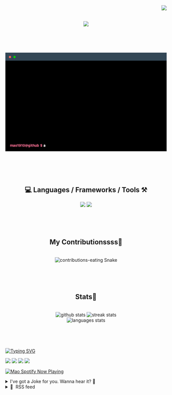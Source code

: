 <!-- VISITOR BADGE -->
<!-- https://github.com/hehuapei/visitor-badge -->

<img align="right" src="https://visitor-badge.laobi.icu/badge?page_id=mao1910.mao1910&left_color=%2379DAF9&right_color=%23FE6E96" />


<!-- TYPING SVG -->
<!-- https://github.com/DenverCoder1/readme-typing-svg -->

<h1 align="center">
    <img src="https://readme-typing-svg.herokuapp.com/?font=Righteous&size=35&center=true&vCenter=true&width=500&height=70&color=FE6E96&font=poppins&duration=5000&lines=Hi+There!+👋;+I'm+Mao!;" />
</h1>

<br/>

<!-- CODE/TERMINAL ABOUT ME -->
<h1 align="center">
<img src="./assets/terminal-5.gif" alt="Terminal" />
</h1>

<br/><br/><br/>


<!-- TECHNOLOGIES LOGOS -->
<!-- https://github.com/tandpfun/skill-icons -->

<h2 align="center">💻 Languages / Frameworks / Tools ⚒️</h2>
<div align="center">
    <img src="https://skillicons.dev/icons?i=javascript,typescript,angular,react,html,css,scss,bootstrap,cs,java,spring" />
    <img src="https://skillicons.dev/icons?i=flutter,firebase,supabase,mysql,git,github,gitlab,vscode,idea,maven,figma" />
</div>

<br/><br/><br/>


<!-- CONTRIBUTIONS SNAKE GAME -->
<!-- https://github.com/Platane/snk -->

<div align="center">
  <h2> My Contributionssss🐍 </h2>
  <br>
  <img alt="contributions-eating Snake" src="https://raw.githubusercontent.com/mao1910/mao1910/output/github-contribution-grid-snake.svg" />

  <!-- Four lines below suggested by Planate for Dark mode-->
  <picture>
  <source media="(prefers-color-scheme: dark)" srcset="github-snake-dark.svg" />
  <source media="(prefers-color-scheme: light)" srcset="github-snake.svg" />
  </picture>
  
  <br/><br/><br/>
</div>


<!-- GITHUB STATS -->
<!-- https://github.com/DenverCoder1/github-readme-streak-stats -->
<!-- https://github.com/anuraghazra/github-readme-stats -->
<!-- https://github-readme-stats-mao1910.vercel.app/ My own Vercel deployment-->

<h2 align="center"> Stats📝 </h2>
  <br>
<div align=center>
  <img width=429 src="https://github-readme-stats-mao1910.vercel.app/api?username=mao1910&count_private=true&show_icons=true&theme=dracula&rank_icon=github&hide=contribs&border_radius=10&border_color=79DAF9" alt="github stats"/>
  <img width=396 src="https://streak-stats.demolab.com/?user=mao1910&count_private=true&theme=dracula&currStreakNum=79DAF9&currStreakLabel=FE6E96&border_radius=10&border=79DAF9" alt="streak stats"/>
  <br/>
  <img src="https://github-readme-stats-mao1910.vercel.app/api/top-langs/?username=mao1910&layout=compact&theme=dracula&border_radius=10&size_weight=0.5&count_weight=0.5&border_color=79DAF9" alt="languages stats" />
</div>

<br/><br/><br/>


<!-- FOOTER -->
<!-- https://github.com/DenverCoder1/readme-typing-svg -->
<!-- https://readme-typing-svg.demolab.com/demo/ -->

<a href="https://git.io/typing-svg"><img src="https://readme-typing-svg.demolab.com?font=Poppins&pause=1000&color=FE6E96&width=535&lines=Thanks+for+dropping+by!;Feel+free+to+check+any+of+the+Socials+below+%F0%9F%91%87;Or+the+Joke+Of+The+Day+if+you're+down+for+a+giggle+%F0%9F%98%9D;Hope+to+see+you+again+%F0%9F%91%8A;Uh%3F+You're+still+here%3F;Well...+I'm+running+out+of+things+to+say...;Tell+you+what%2C+due+to+your+effort+and+perseverance%2C;I+shall+present+you+with+a+short+poem%3A;%22To+code%2C+or+not+to+code%2C+that+is+the+question%3A;Whether+'tis+nobler+in+the+IDE+to+debug;The+errors+and+issues+of+outrageous+software%2C;Or+to+take+up+the+keyboard+against+a+sea+of+bugs;And+by+coding%2C+end+them.%22;by+William+Shakespeare%2C+probably.+;Pretty+sure+that's+Hamlet's.;Alrighty%2C+this+has+been+fun.;But+I'll+restart+the+loop+now...+see+ya+soon!" alt="Typing SVG" /></a>


<!--  SOCIAL NETWORKS -->
<!-- https://github.com/alexandresanlim/Badges4-README.md-Profile -->

  <div> 
    <a href="https://www.deviantart.com/madeinkobaia/art/my-profile-is-under-construction-265626465" target="_blank"><img src="https://img.shields.io/badge/-LinkedIn-%230077B5?style=for-the-badge&logo=linkedin&logoColor=white" target="_blank"></a> <!-- ADD LINKEDIN PROFILE -->
    <a href = "https://www.nicepng.com/ourpic/u2q8o0t4t4r5o0r5_website-under-construction-png-graphic-transparent-website-under/"><img src="https://img.shields.io/badge/Portfolio-4285F4?style=for-the-badge&logo=Google-chrome&logoColor=white" target="_blank"></a> <!-- ADD PORTFOLIO WEBSITE -->
    <a href="https://discord.gg" target="_blank"><img src="https://img.shields.io/badge/Discord-7289DA?style=for-the-badge&logo=discord&logoColor=white" target="_blank"></a> <!-- ADD DISCORD -->
    <a href = "mailto:mao1910dev@gmail.com"><img src="https://img.shields.io/badge/Gmail-D14836?style=for-the-badge&logo=gmail&logoColor=white" target="_blank"></a>
  </div>


<!-- SPOTIFY PLAYING-->
<!-- https://github.com/novatorem/novatorem -->
<!-- https://spotify-now-playing-novatorem-git-main-mao1910.vercel.app/ My own Vercel deployment-->

[<img width=438px src="https://spotify-now-playing-git-main-mao1910.vercel.app//api/spotify/?border_color=FE6E96" alt="Mao Spotify Now Playing" />](https://open.spotify.com/user/31542et242zglhf42ydrtqgvuvde)


<!-- JOKE OF THE DAY -->
<!-- https://github.com/ABSphreak/readme-jokes -->
<!-- https://readme-jokes-git-master-mao1910.vercel.app/ My own Vercel deployment-->

<details>
<summary>I've got a Joke for you. Wanna hear it? 🙈</summary>

<br/>

 <tr>
 <td style="padding-top:4px"><img src = "https://readme-jokes-git-master-mao1910.vercel.app/api?&theme=dracula"></td>
 </tr>

</details>


<!-- RSS FEED -->
<!-- https://github.com/gautamkrishnar/blog-post-workflow -->

<details>
<summary>📕 &nbsp;RSS feed</summary>

<br/>

<!-- BLOG-POST-LIST:START -->
 #### - [How to get started with MongoDB as a Student](https://dev.to/1grace/how-to-get-started-with-mongodb-as-a-student-55j8) 
 <details><summary>Article</summary> <p>As student with a passion for the developer community, I have participated in varous hackathons, and gotten involved in my student community. </p>

<p>Throughout these experiences, I have had the opportunity to learn and develop projects using the MERN stack (MERN stands for MongoDB, Express, React, Node, after the four key technologies that make up the stack. MongoDB — document database. Express(.js) — Node.js web framework. React(.js) — a client-side JavaScript framework.) More information can be seen on their blog <a href="https://www.mongodb.com/mern-stack#:~:text=MERN%20stands%20for%20MongoDB%2C%20Express,a%20client%2Dside%20JavaScript%20framework">here.</a></p>

<p><a href="https://res.cloudinary.com/practicaldev/image/fetch/s--_fP0Hjsr--/c_limit%2Cf_auto%2Cfl_progressive%2Cq_auto%2Cw_800/https://dev-to-uploads.s3.amazonaws.com/uploads/articles/nzz4ooe0i3scj8s4xa63.png" class="article-body-image-wrapper"><img src="https://res.cloudinary.com/practicaldev/image/fetch/s--_fP0Hjsr--/c_limit%2Cf_auto%2Cfl_progressive%2Cq_auto%2Cw_800/https://dev-to-uploads.s3.amazonaws.com/uploads/articles/nzz4ooe0i3scj8s4xa63.png" alt="Image description" width="800" height="401"></a></p>

<p>As a software engineering intern, I have had the opportunity to also see how often MongoDB is used within projects, and how its capabilities have contributed to more efficient and reliable projects. </p>

<p>Finally, In my previous semester, I had the opportunity to take a course on unstructured data, (for any students at western, CS4417 is the course!) where I was able to learn more about unstructured data, noSQL, and work on an assignment involving MongoDB, Aggregation, and MapReduce. Im happy to make seperate blog posts about these projects as well for any students interested in exploring applications and ways to use MongoDB in their own projects. </p>

<p>Overall, MongoDB is a great tool to be able to leverage in your projects! Now you might be wondering, how do I get started? </p>

<p>MLH (Major League Hacking) is a large hackathon organizer and a community that I have been involved in since the summer of 2020. </p>

<p>As mentioned in their <a href="https://news.mlh.io/major-league-hacking-mongodb-partner-to-inspire-the-next-generation-of-builders-03-27-2023">website post</a>, </p>

<blockquote>
<p>MongoDB Atlas – Best Database Platform for Your Next Hackathon<br>
MongoDB Atlas is a multi-cloud database with an integrated set of related services that allow development teams to address the growing requirements for today’s wide variety of modern applications, all in a unified and consistent user experience.</p>
</blockquote>

<p>MongoDB Atlas is more than a general-purpose database, it’s a full developer data platform – easily deploy and manage databases on-demand when and where you need them. </p>

<p>Below are some ways you could use MongoDB Atlas in your next hackathon project.</p>

<p>1) Simplify the way you integrate database functionality into your hackathon project by starting a free cluster or using your introductory $50 Atlas credits for students. </p>

<p>2) Take your hackathon project to the next level, and deploy a database to the cloud in minutes. Signing up is easy and hassle-free with no credit card required! </p>

<p>Key Benefits for Students<br>
MongoDB is one of the most prevalent database providers in the world, and we’ve got a range of opportunities to help you get started building on their platform. </p>

<p>1) Receive $50 of free MongoDB Atlas credits through the GitHub Student Developer Pack, along with a MongoDB certification ($150 in value). The Forever Free Tier is available if you are no longer a student. </p>

<p>2) Enter the “Best Use of MongoDB Atlas” challenge at an upcoming MLH event for a chance to win a M5GO iOT Starter Kit. To participate in the challenge, check out our website and register for an upcoming event! </p>

<p>Interested in taking advantage of your MongoDB Atlas perks? Check out their website here. </p>

<p>MongoDB also has developed "MongoDB University" a series of courses and ressources to support the learning and application of those learnings! I have taken some of the modules and can confirm the videos and tutorials go in depth and with the interactive nature of their tutorials, you will be engaged with the content. </p>

<p>Finally, MongoDB has <a href="https://www.mongodb.com/community/forums/c/user-groups/11">User Groups </a><br>
which bring people together to learn from and connect over their shared interest in MongoDB technologies. These are communities of developers with various skill levels and an interest in learning new technologies and applications including MongoDB and beyond, and are a great opportunity to get involved! Whether you are a beginner or a skilled individiaul, this is a safe space for users and novices to come together, learn from each other, and share what theyre doing with mongodb and other tech. </p>

<p>I recently became involved as a co-organizer for the <a href="https://www.meetup.com/toronto-mongodb-usergroup/">Toronto User Group</a> and confirm the community is welcoming for people with diverse experiences and has enabled me to meet and learn from people around the company and community. </p>

<p><a href="https://res.cloudinary.com/practicaldev/image/fetch/s--s5L7O_YG--/c_limit%2Cf_auto%2Cfl_progressive%2Cq_auto%2Cw_800/https://dev-to-uploads.s3.amazonaws.com/uploads/articles/fxh7b8ye337xc6exh4at.png" class="article-body-image-wrapper"><img src="https://res.cloudinary.com/practicaldev/image/fetch/s--s5L7O_YG--/c_limit%2Cf_auto%2Cfl_progressive%2Cq_auto%2Cw_800/https://dev-to-uploads.s3.amazonaws.com/uploads/articles/fxh7b8ye337xc6exh4at.png" alt="Image description" width="800" height="450"></a></p>

<p>These are just starting points - there are many options for ways to get involved with MongoDB beyond this!  </p>

<p>You could build an application or library you've built using MongoDB, contribute to open source related to MongoDB, <br>
talk at a local MongoDB event, create a video or tutorial sharing what you've learned or created about MongoDB, <br>
get involved and provide support through Stack Overflow, the MongoDB Community Forum or elsewhere, and more! </p>

<p>If you had any questions feel free to leave them in the comments! </p>

 </details> 
 <hr /> 

 #### - [Fiz um push sem checar as alterações do repositório, e agora?](https://dev.to/nikolai1312/fiz-um-push-sem-checar-as-alteracoes-do-repositorio-e-agora-f7k) 
 <details><summary>Article</summary> <h4>
  
  
  *<em>Este artigo foi escrito em conjunto com <a class="mentioned-user" href="https://dev.to/donadonf">@donadonf</a> *</em>
</h4>

<p>Dentro de uma equipe de desenvolvimento nos deparamos com algumas demandas que são desenvolvidas por pares, alguns casos utilizam até a mesma branch para desenvolver a tarefa e fazem com que os desenvolvedores trabalhem 2 habilidades muito importantes: A comunicação e o versionamento de código. Neste artigo iremos tratar de uma situação que pode ser comum, podemos chamá-la de “Fiz um push e não sabia que a branch havia mudado, e agora?”. </p>

<p>Ao tentar fazer um push, provavelmente recebeu de volta uma mensagem indicando um conflito de branches, sendo a branch local em que está trabalhando e a branch remota, para onde irá o commit feito.<br>
</p>

<div class="highlight js-code-highlight">
<pre class="highlight plaintext"><code>[rejected] master -&gt; master (fetch first)
error: failed to push
</code></pre>

</div>



<p>Bom, teremos um longo caminho pela frente, mas fique tranquilo porque há uma solução! </p>

<p>Primeiramente, devemos verificar os commits que já estão na branch remota e qual o nosso status em relação a ela, para isso podemos executar o comando:<br>
</p>

<div class="highlight js-code-highlight">
<pre class="highlight plaintext"><code>git status
</code></pre>

</div>



<p>Receberá uma informação sobre o status das branch em que está trabalhando, dessa forma:<br>
</p>

<div class="highlight js-code-highlight">
<pre class="highlight plaintext"><code>On branch nome-da-branch
Your branch and 'origin/nome-da-branch' have diverged,
and have 1 and 1 different commits each, respectively.
</code></pre>

</div>



<p>Isso indica que sua branch local está com um commit a ser enviado, mas está com um commit atrasado em relação a branch remota, nesse cenário é necessário puxar os dados da branch remota antes de realizar o push para que não tenha um conflito de versões de código. </p>

<p>Começaremos a solução do conflito entre as branches checando os logs dos commits feitos com o comando:<br>
</p>

<div class="highlight js-code-highlight">
<pre class="highlight plaintext"><code>git log
</code></pre>

</div>



<p>Vamos pegar o ID do último commit feito, porque aqui estaremos visualizando um histórico dos commits feitos. Com esse ID iremos executar um hard reset na branch atual e retirar o commit do HEAD com outro comando, então a sequência de comandos será a seguinte:<br>
</p>

<div class="highlight js-code-highlight">
<pre class="highlight plaintext"><code>git reset --hard ID-do-commit

git reset HEAD~1
</code></pre>

</div>



<p>Novamente, vamos checar o status das versões que estamos trabalhando com comando <code>git status</code>, veremos que alguns arquivos estão marcados como <code>Changes not staged for commit</code>, isso significa que o commit foi resetado corretamente e as alterações feitas não foram perdidas. Devemos então armazenar essas mudanças dentro do stash para que possamos fazer o commit mais tarde com o comando:<br>
</p>

<div class="highlight js-code-highlight">
<pre class="highlight plaintext"><code>git stash
</code></pre>

</div>



<p>Caso a operação ocorra bem, a mensagem será a seguinte:<br>
</p>

<div class="highlight js-code-highlight">
<pre class="highlight plaintext"><code>Saved working directory and index state WIP on nome-da-branch: ID-do-commit-atual-da-branch 
</code></pre>

</div>



<p>Devemos então executar o comando que irá mostrar a quantidade de arquivos que estão salvos no último stash feito.<br>
</p>

<div class="highlight js-code-highlight">
<pre class="highlight plaintext"><code>git stash show
</code></pre>

</div>



<p>Como os arquivos estarão salvos no stash e branch terá voltado ao mesmo estágio da branch remota, podemos dar sequência ao procedimento padrão de um commit. Iremos checar o status da branch remota com o <code>git status</code> e depois executar um <code>git pull</code> para receber as alterações feitas na branch remota.</p>

<p>Por fim, podemos retirar os arquivos do stash porque iremos utilizá-los agora:<br>
</p>

<div class="highlight js-code-highlight">
<pre class="highlight plaintext"><code>git stash pop
</code></pre>

</div>



<p>Isso irá trazer de volta as alterações feitas no commit que não conseguimos realizar o push. Caso esteja apavorado com a situação, poderá repetir o fluxo de visualizar o status da branch remota com <code>git status</code> e ver se há mais atualizações, poupando uma possível dor de cabeça. Caso não tenha nenhuma alteração, podemos seguir com o commit normalmente:<br>
</p>

<div class="highlight js-code-highlight">
<pre class="highlight plaintext"><code>git commit -m "feat: texto-do-commit"

git push
</code></pre>

</div>



<p>Dessa forma, podemos solucionar os conflitos de versões de uma forma simples e objetiva utilizando apenas o terminal do git. <br>
É chegado o grande momento, podemos dormir tranquilos com as versões atualizadas e organizadas em nossas respectivas branches.</p>

 </details> 
 <hr /> 

 #### - [Let's #LearnLive: Deconstruct an Enterprise-Grade Serverless Architecture running on Azure](https://dev.to/azure/lets-learnlive-deconstruct-an-enterprise-grade-serverless-architecture-running-on-azure-52n8) 
 <details><summary>Article</summary> <p><strong>Register now and join us</strong>:<br>
1️⃣ | Sep 14, Ep1 👉🏽 <a href="https://aka.ms/contoso-real-estate/learn-live/Ep1?WT.mc_id=javascript-99907-ninarasi">Get Started With Contoso Real Estate</a><br>
2️⃣ | Sep 21, Ep2 👉🏽 <a href="https://aka.ms/contoso-real-estate/learn-live/Ep2?WT.mc_id=javascript-99907-ninarasi">Developing the Portal Application</a><br>
3️⃣ | Sep 28, Ep3 👉🏽 <a href="https://aka.ms/contoso-real-estate/learn-live/Ep3?WT.mc_id=javascript-99907-ninarasi">Integrating Authentication, Payments &amp; Search</a><br>
4️⃣ | Oct 05, Ep4 👉🏽 <a href="https://aka.ms/contoso-real-estate/learn-live/Ep4?WT.mc_id=javascript-99907-ninarasi">Automate Testing &amp; Deploy to Azure</a></p>




<h2>
  
  
  It's time to Fall For Intelligent Apps 🍂
</h2>

<p>Join us this fall on a learning journey to explore building intelligent apps. Combine the power of <strong>AI, cloud-scale data, and cloud-native app development</strong> to create highly differentiated digital experiences. Develop adaptive, responsive, and personalized experiences by building and modernizing intelligent applications with Azure for your users. </p>

<p>This year, we have a new set of initiatives to support you on the journey - from blog posts that demystify Intelligent Apps, to a community gallery that features content and code samples created to help <em>you</em> be more effective building your own solutions.</p>

<p><a href="https://res.cloudinary.com/practicaldev/image/fetch/s--6PYD6MET--/c_limit%2Cf_auto%2Cfl_progressive%2Cq_auto%2Cw_800/https://dev-to-uploads.s3.amazonaws.com/uploads/articles/q4hyyagf0kmdhj3bz0en.png" class="article-body-image-wrapper"><img src="https://res.cloudinary.com/practicaldev/image/fetch/s--6PYD6MET--/c_limit%2Cf_auto%2Cfl_progressive%2Cq_auto%2Cw_800/https://dev-to-uploads.s3.amazonaws.com/uploads/articles/q4hyyagf0kmdhj3bz0en.png" alt="Learn Live" width="800" height="501"></a></p>

<h2>
  
  
  Learn Live: Serverless Edition
</h2>

<p>But I am most excited for this one - our new 4-part Learn Live Series where we deconstruct <em>Contoso Real Estate</em> - an enterprise-grade reference sample using a composable architecture to build a multi-scenario application, on Azure.</p>

<p><strong>Why should you learn this skill?</strong> </p>

<p>There are a lot of beginner-friendly tutorials that teach you to build real-world applications with current technologies. But building <em>enterprise-grade</em> solutions is hard. How do you bridge the gap between knowing application development, and learning best practices for deploying solutions in CI/CD pipelines, for real-world usage at scale.</p>

<p><a href="https://res.cloudinary.com/practicaldev/image/fetch/s--xXbus0-s--/c_limit%2Cf_auto%2Cfl_progressive%2Cq_auto%2Cw_800/https://dev-to-uploads.s3.amazonaws.com/uploads/articles/ltd5ro0xc0ws7tt5zy8w.jpeg" class="article-body-image-wrapper"><img src="https://res.cloudinary.com/practicaldev/image/fetch/s--xXbus0-s--/c_limit%2Cf_auto%2Cfl_progressive%2Cq_auto%2Cw_800/https://dev-to-uploads.s3.amazonaws.com/uploads/articles/ltd5ro0xc0ws7tt5zy8w.jpeg" alt="Sketchnote of value of samples" width="800" height="450"></a></p>

<p>With new tools and technologies like GitHub Codespaces, and GitHub Copilot - you can also build, deploy - and understand - unfamiliar codebases and applications on you own. Join us for the next four Thursdays as we explore an open-source codebase for an enterprise-grade reference sample on Azure. Then <strong>transfer that knowledge to building your own serverless, intelligent apps on Azure</strong>.</p>

<h2>
  
  
  Ep 1: Get Started with Contoso Real Estate
</h2>

<ul>
<li>
<strong>Sep 14</strong> 👉🏽 <a href="https://aka.ms/contoso-real-estate/learn-live/Ep1?WT.mc_id=javascript-99907-ninarasi">Building Composable Cloud-native Solutions on Azure</a>
</li>
</ul>

<p>Learn about the Contoso Real Estate sample, fork the repo, launch GitHub Codespaces - and build/preview the application to validate environment.</p>

<p><a href="https://res.cloudinary.com/practicaldev/image/fetch/s--XQp_Fdpt--/c_limit%2Cf_auto%2Cfl_progressive%2Cq_auto%2Cw_800/https://azure.github.io/Cloud-Native/img/fallforia/learn-live-contoso.jpg" class="article-body-image-wrapper"><img src="https://res.cloudinary.com/practicaldev/image/fetch/s--XQp_Fdpt--/c_limit%2Cf_auto%2Cfl_progressive%2Cq_auto%2Cw_800/https://azure.github.io/Cloud-Native/img/fallforia/learn-live-contoso.jpg" alt="Contoso Real Estate" width="800" height="450"></a></p>

<h2>
  
  
  Ep 2: Developing the Portal Application
</h2>

<ul>
<li>
<strong>Sep 21</strong> 👉🏽 [<a href="https://aka.ms/contoso-real-estate/learn-live/Ep2?WT.mc_id=javascript-99907-ninarasi">Developing the Portal Application</a>
</li>
</ul>

<p>Learn about micro-frontends and API-first design. Deconstruct the portal app, blog app, and serverless API.</p>

<p><a href="https://res.cloudinary.com/practicaldev/image/fetch/s--vzWrf_HS--/c_limit%2Cf_auto%2Cfl_progressive%2Cq_auto%2Cw_800/https://azure.github.io/Cloud-Native/img/fallforia/learn-live-portal-app.jpg" class="article-body-image-wrapper"><img src="https://res.cloudinary.com/practicaldev/image/fetch/s--vzWrf_HS--/c_limit%2Cf_auto%2Cfl_progressive%2Cq_auto%2Cw_800/https://azure.github.io/Cloud-Native/img/fallforia/learn-live-portal-app.jpg" alt="Developing the Portal Application" width="800" height="450"></a></p>

<h2>
  
  
  Ep 3: Integrating Authentication, Payments &amp; Search
</h2>

<ul>
<li>
<strong>Sep 28</strong> 👉🏽 [<a href="https://aka.ms/contoso-real-estate/learn-live/Ep3?WT.mc_id=javascript-99907-ninarasi">Integrating Authentication, Payments &amp; Search</a>
</li>
</ul>

<p>Integrate authentication to support user profiles. Integrate payments and search features using 3rd party API.</p>

<p><a href="https://res.cloudinary.com/practicaldev/image/fetch/s--8eG5dsZF--/c_limit%2Cf_auto%2Cfl_progressive%2Cq_auto%2Cw_800/https://azure.github.io/Cloud-Native/img/fallforia/learn-live-third-party-payments.jpg" class="article-body-image-wrapper"><img src="https://res.cloudinary.com/practicaldev/image/fetch/s--8eG5dsZF--/c_limit%2Cf_auto%2Cfl_progressive%2Cq_auto%2Cw_800/https://azure.github.io/Cloud-Native/img/fallforia/learn-live-third-party-payments.jpg" alt="Integrating Authentication, Payments &amp; Search" width="800" height="450"></a></p>

<h2>
  
  
  Ep 4: Automate Testing &amp; Deploy to Azure
</h2>

<ul>
<li>
<strong>Oct 05</strong> 👉🏽 [<a href="https://aka.ms/contoso-real-estate/learn-live/Ep4?WT.mc_id=javascript-99907-ninarasi">Automate Testing &amp; Deploy to Azure</a>
</li>
</ul>

<p>Learn to design and run end-to-end tests with Playwright. Provision and deploy solution to Azure with AZD.</p>

<p><a href="https://res.cloudinary.com/practicaldev/image/fetch/s--i1Zcm4bx--/c_limit%2Cf_auto%2Cfl_progressive%2Cq_auto%2Cw_800/https://azure.github.io/Cloud-Native/img/fallforia/learn-live-azure-developer.png" class="article-body-image-wrapper"><img src="https://res.cloudinary.com/practicaldev/image/fetch/s--i1Zcm4bx--/c_limit%2Cf_auto%2Cfl_progressive%2Cq_auto%2Cw_800/https://azure.github.io/Cloud-Native/img/fallforia/learn-live-azure-developer.png" alt="Automate Testing &amp; Deploy to Azure" width="800" height="450"></a></p>




<h2>
  
  
  🧰 | Resources
</h2>

<ul>
<li>1️⃣ | Join our <a href="https://azure.github.io/Cloud-Native/Fall-For-IA/LearnLive">Learn Live: Serverless</a> Series</li>
<li>2️⃣ | Fork the <a href="https://aka.ms/contoso-real-estate/github/fork">Contoso Real Estate</a> Application</li>
<li>3️⃣ | Explore the <a href="https://aka.ms/contoso-real-estate/collection">LearnLive Resources</a> Collection</li>
</ul>

<h2>
  
  
  Register now and join us
</h2>

<p>1️⃣ | Sep 14, Ep1 👉🏽 <a href="https://aka.ms/contoso-real-estate/learn-live/Ep1?WT.mc_id=javascript-99907-ninarasi">Get Started With Contoso Real Estate</a><br>
2️⃣ | Sep 21, Ep2 👉🏽 <a href="https://aka.ms/contoso-real-estate/learn-live/Ep2?WT.mc_id=javascript-99907-ninarasi">Developing the Portal Application</a><br>
3️⃣ | Sep 28, Ep3 👉🏽 <a href="https://aka.ms/contoso-real-estate/learn-live/Ep3?WT.mc_id=javascript-99907-ninarasi">Integrating Authentication, Payments &amp; Search</a><br>
4️⃣ | Oct 05, Ep4 👉🏽 <a href="https://aka.ms/contoso-real-estate/learn-live/Ep4?WT.mc_id=javascript-99907-ninarasi">Automate Testing &amp; Deploy to Azure</a></p>




<p><a href="https://res.cloudinary.com/practicaldev/image/fetch/s--rkdcNII0--/c_limit%2Cf_auto%2Cfl_progressive%2Cq_auto%2Cw_800/https://dev-to-uploads.s3.amazonaws.com/uploads/articles/vo1632ytoet7sqe5i7mv.jpg" class="article-body-image-wrapper"><img src="https://res.cloudinary.com/practicaldev/image/fetch/s--rkdcNII0--/c_limit%2Cf_auto%2Cfl_progressive%2Cq_auto%2Cw_800/https://dev-to-uploads.s3.amazonaws.com/uploads/articles/vo1632ytoet7sqe5i7mv.jpg" alt="Fall For Intelligent Apps" width="800" height="450"></a></p>

 </details> 
 <hr /> 

 #### - [ROScribe](https://dev.to/robocoach/roscribe-1h2k) 
 <details><summary>Article</summary> <p><strong>Create ROS packages using LLMs</strong></p>

<p>Learning ROS (Robot Operating System) may prove to be challenging for robotic enthusiasts, college students, or professional engineers who are using it for the first time. Sometimes this skill barrier forces them to give up on ROS altogether and opt out for non-standard options. <a href="https://github.com/RoboCoachTechnologies/ROScribe">ROScribe</a> eliminates the skill barrier for beginners, and saves time and hassle for skilled engineers. </p>

<p><a href="https://github.com/RoboCoachTechnologies/ROScribe">ROScribe</a> combines the power and flexibility of large language models (LLMs) with prompt tuning techniques to capture the details of your robotic design and to automatically create an entire ROS package for your project.</p>

<p>Inspired by <a href="https://github.com/RoboCoachTechnologies/GPT-Synthesizer">GPT Synthesizer</a>, ROScribe builds an entire ROS package through a series of specification steps that identify the package elements in a top-down approach. In particular, ROScribe helps you with the following steps:</p>

<ol>
<li>Creating a list of ROS nodes and topics, based on your application and deployment (e.g. simulation vs. real-world)</li>
<li>Visualizing your project in an RQT-style graph</li>
<li>Generating code for each ROS node</li>
<li>Writing launch file and installation scripts</li>
</ol>

<p>If you are new to ROS, ROScribe will be your robot(ics) mentor 🤖️</p>

<p>If you are a seasoned ROS user, ROScribe can help with creating a blueprint for your ROS package 📦️</p>

<p>For further detail of how to install and use ROScribe, please refer to our Github and watch our demo:</p>

<p><a href="https://github.com/RoboCoachTechnologies/ROScribe">ROScribe open source repository</a><br>
<a href="https://www.youtube.com/watch?v=H2QaeelkReU">TurtleSim demo</a></p>

<p><strong>Roadmap</strong></p>

<p>ROScribe v0.0.2 only supports ROS1 with Python code generation. We plan to add the following features in the upcoming releases:</p>

<ol>
<li>ROS2 &amp; ROS-Industrial support</li>
<li>C++ &amp; Lisp code generation</li>
<li>ROS1 to ROS2 automated codebase migration</li>
<li>Verification of an already existing codebase</li>
<li>Graphic User Interface
</li>
<li>Enabling and integrating other robotic tools</li>
</ol>

<p><strong>Call for contributor</strong></p>

<p>ROScribe is a free and open source software. We encourage all of you to try it out and let us know what you think. We have a lot of plans for this project and we intend to support and maintain it regularly. we welcome all robotics enthusiasts to contribute to ROScribe. During each release, we will announce the list of new contributors.</p>

 </details> 
 <hr /> 

 #### - [Scheduling EC2 start and stop using Eventbridge and Lambda (part 1 of 2)](https://dev.to/aws-builders/scheduling-ec2-start-and-stop-using-eventbridge-and-lambda-part-1-of-2-30he) 
 <details><summary>Article</summary> <h2>
  
  
  Introduction:
</h2>

<p>By now we understand very well that:<br>
<strong>Cloud == Pay for what you use</strong><br>
One of the biggest factor that attracts users to the cloud, is the ability to provision resources within minutes. You are able to setup a virtual server in the Cloud, with just a few clicks, in a matter of minutes.</p>
<h2>
  
  
  Use Case:
</h2>

<p>Your organization's development team works from 08:00AM to 05:00PM Monday to Friday. The development team's Cloud Virtual Machines (Amazon EC2 instances) are running idle in their out of office hours. It is your responsibility to ensure that the dev environment stops at 05:30PM everyday, and resumes the next morning. The environment should remain down on the weekends. Automate this task.</p>
<h2>
  
  
  Services :
</h2>
<h4>
  
  
  Amazon <a href="https://docs.aws.amazon.com/eventbridge/latest/userguide/eb-what-is.html">Eventbridge</a> (formerly called Amazon CloudWatch Events):
</h4>

<p>EventBridge is a serverless service that uses events to connect application components together, making it easier for you to build scalable event-driven applications. Event-driven architecture is a style of building loosely-coupled software systems that work together by emitting and responding to events. Event-driven architecture can help you boost agility and build reliable, scalable applications.</p>
<h4>
  
  
  AWS <a href="https://aws.amazon.com/lambda/">Lambda</a>:
</h4>

<p>AWS Lambda is a serverless, event-driven compute service that lets you run code for virtually any type of application or backend service without provisioning or managing servers. You can trigger Lambda from over 200 AWS services and software as a service (SaaS) applications, and only pay for what you use.</p>
<h4>
  
  
  AWS <a href="https://aws.amazon.com/iam/">IAM</a>:
</h4>

<p>AWS Identity and Access Management (IAM), allows us to specify who or what can access services and resources in AWS, centrally manage fine-grained permissions, and analyze access to refine permissions across AWS.</p>
<h4>
  
  
  Amazon <a href="https://aws.amazon.com/pm/ec2/?trk=32f4fbd0-ffda-4695-a60c-8857fab7d0dd&amp;sc_channel=ps&amp;ef_id=CjwKCAjwu4WoBhBkEiwAojNdXp4MetAwaCyPq-D5I0LQt7u2WyBh9WPlC4jKRDKTLbvdUnpUvdinSRoCm50QAvD_BwE:G:s&amp;s_kwcid=AL!4422!3!476942909971!e!!g!!amazon%20ec2!11539707735!118057053088">EC2</a>:
</h4>

<p>Amazon Elastic Compute Cloud (Amazon EC2) is a web service that provides secure, resizable compute capacity in the cloud.</p>
<h2>
  
  
  Goal:
</h2>

<ol>
<li><p>Setup a scheduler using the Amazon Eventbridge service which will trigger a Lambda function.</p></li>
<li><p>Lambda function will temporarily <em>assume</em> the defined IAM role. This IAM role will have an IAM policy associated with it. The IAM Policy is what grants the Role permissions to access our EC2 instances. </p></li>
<li><p>The Lambda function will stop/start our Amazon EC2 instances as per the schedule we define in Eventbridge.</p></li>
</ol>

<p><a href="https://res.cloudinary.com/practicaldev/image/fetch/s--1lsBgIjo--/c_limit%2Cf_auto%2Cfl_progressive%2Cq_auto%2Cw_800/https://dev-to-uploads.s3.amazonaws.com/uploads/articles/rhfp1aixqlna5u0dx1dr.png" class="article-body-image-wrapper"><img src="https://res.cloudinary.com/practicaldev/image/fetch/s--1lsBgIjo--/c_limit%2Cf_auto%2Cfl_progressive%2Cq_auto%2Cw_800/https://dev-to-uploads.s3.amazonaws.com/uploads/articles/rhfp1aixqlna5u0dx1dr.png" alt="arch_diagram" width="794" height="679"></a></p>

<p>This is part-1 of the blog, where we will :<br>
i.   Create the IAM Policy and associate it with an IAM Role.<br>
ii.  Create our Lambda functions: one to stop the EC2 instances and another to start the EC2 instance.<br>
iii. Test the Lambda functions by triggering them manually, to check if they have the desired effect on our EC2 instances  </p>

<p>Part-2 of the blog will tie everything together, where we will be configuring the Amazon Eventbridge rules and defining the Cron entry that will trigger our Lambda functions to stop/start our EC2 instances.</p>
<h2>
  
  
  Pre-requisites :
</h2>

<ol>
<li>AWS IAM account (do not use root account) having:</li>
<li>admin privileges</li>
<li>access to AWS Management Console</li>
<li>Understanding of AWS Identity based policies
In case you are not familiar with IAM Policies or need a quick refresher, please refer my <a href="https://medium.com/@aggarwal.tanushree/breaking-down-your-cloud-identity-and-access-249b506116d5">blog</a>
</li>
<li>Atleast one EC2 instance created in the account (this is required for testing purpose)</li>
</ol>
<h2>
  
  
  Cost :
</h2>

<ul>
<li>None (if you have an AWS free-tier eligible account)</li>
</ul>
<h2>
  
  
  Implementation:
</h2>

<p>Let's begin! Login to the AWS Management Console as IAM admin user</p>
<h2>
  
  
  1. Create IAM policy and IAM role
</h2>

<p>1.1 From the AWS Management Console navigate to <strong>IAM</strong></p>

<p><a href="https://res.cloudinary.com/practicaldev/image/fetch/s--maWOlYro--/c_limit%2Cf_auto%2Cfl_progressive%2Cq_auto%2Cw_800/https://dev-to-uploads.s3.amazonaws.com/uploads/articles/rtinf6nft82x36xbfxj3.png" class="article-body-image-wrapper"><img src="https://res.cloudinary.com/practicaldev/image/fetch/s--maWOlYro--/c_limit%2Cf_auto%2Cfl_progressive%2Cq_auto%2Cw_800/https://dev-to-uploads.s3.amazonaws.com/uploads/articles/rtinf6nft82x36xbfxj3.png" alt="iam_dashboard" width="800" height="576"></a></p>

<p>1.2 From the left navigation panel, select  <code>Policies</code> and then click the <code>Create Policy</code> button</p>

<p><a href="https://res.cloudinary.com/practicaldev/image/fetch/s--be1xvUdr--/c_limit%2Cf_auto%2Cfl_progressive%2Cq_auto%2Cw_800/https://dev-to-uploads.s3.amazonaws.com/uploads/articles/68ubhnabnauyz3nk9rop.png" class="article-body-image-wrapper"><img src="https://res.cloudinary.com/practicaldev/image/fetch/s--be1xvUdr--/c_limit%2Cf_auto%2Cfl_progressive%2Cq_auto%2Cw_800/https://dev-to-uploads.s3.amazonaws.com/uploads/articles/68ubhnabnauyz3nk9rop.png" alt="create_policy" width="800" height="171"></a></p>

<p>1.3 Select <code>JSON</code></p>

<p><a href="https://res.cloudinary.com/practicaldev/image/fetch/s--XI1K0fpC--/c_limit%2Cf_auto%2Cfl_progressive%2Cq_auto%2Cw_800/https://dev-to-uploads.s3.amazonaws.com/uploads/articles/xy43j55yf91opmai40sh.png" class="article-body-image-wrapper"><img src="https://res.cloudinary.com/practicaldev/image/fetch/s--XI1K0fpC--/c_limit%2Cf_auto%2Cfl_progressive%2Cq_auto%2Cw_800/https://dev-to-uploads.s3.amazonaws.com/uploads/articles/xy43j55yf91opmai40sh.png" alt="json" width="800" height="280"></a></p>

<p>1.4 Paste the below policy into the policy editor (delete all the pre-filled content) and click <code>Next</code><br>
</p>

<div class="highlight js-code-highlight">
<pre class="highlight json"><code><span class="p">{</span><span class="w">
  </span><span class="nl">"Version"</span><span class="p">:</span><span class="w"> </span><span class="s2">"2012-10-17"</span><span class="p">,</span><span class="w">
  </span><span class="nl">"Statement"</span><span class="p">:</span><span class="w"> </span><span class="p">[</span><span class="w">
    </span><span class="p">{</span><span class="w">
      </span><span class="nl">"Effect"</span><span class="p">:</span><span class="w"> </span><span class="s2">"Allow"</span><span class="p">,</span><span class="w">
      </span><span class="nl">"Action"</span><span class="p">:</span><span class="w"> </span><span class="p">[</span><span class="w">
        </span><span class="s2">"logs:CreateLogGroup"</span><span class="p">,</span><span class="w">
        </span><span class="s2">"logs:CreateLogStream"</span><span class="p">,</span><span class="w">
        </span><span class="s2">"logs:PutLogEvents"</span><span class="w">
      </span><span class="p">],</span><span class="w">
      </span><span class="nl">"Resource"</span><span class="p">:</span><span class="w"> </span><span class="s2">"arn:aws:logs:*:*:*"</span><span class="p">,</span><span class="w">
      </span><span class="nl">"Condition"</span><span class="p">:</span><span class="w"> </span><span class="p">{</span><span class="w">
                </span><span class="nl">"StringEquals"</span><span class="p">:</span><span class="w"> </span><span class="p">{</span><span class="w">
                    </span><span class="nl">"aws:RequestedRegion"</span><span class="p">:</span><span class="w"> </span><span class="s2">"eu-central-1"</span><span class="w">
                </span><span class="p">}</span><span class="w">
            </span><span class="p">}</span><span class="w">
    </span><span class="p">},</span><span class="w">
    </span><span class="p">{</span><span class="w">
      </span><span class="nl">"Effect"</span><span class="p">:</span><span class="w"> </span><span class="s2">"Allow"</span><span class="p">,</span><span class="w">
      </span><span class="nl">"Action"</span><span class="p">:</span><span class="w"> </span><span class="p">[</span><span class="w">
        </span><span class="s2">"ec2:DescribeInstances"</span><span class="p">,</span><span class="w">
        </span><span class="s2">"ec2:DescribeRegions"</span><span class="p">,</span><span class="w">
        </span><span class="s2">"ec2:StartInstances"</span><span class="p">,</span><span class="w">
        </span><span class="s2">"ec2:StopInstances"</span><span class="w">
      </span><span class="p">],</span><span class="w">
      </span><span class="nl">"Resource"</span><span class="p">:</span><span class="w"> </span><span class="s2">"*"</span><span class="p">,</span><span class="w">
      </span><span class="nl">"Condition"</span><span class="p">:</span><span class="w"> </span><span class="p">{</span><span class="w">
                </span><span class="nl">"StringEquals"</span><span class="p">:</span><span class="w"> </span><span class="p">{</span><span class="w">
                    </span><span class="nl">"aws:RequestedRegion"</span><span class="p">:</span><span class="w"> </span><span class="s2">"eu-central-1"</span><span class="w">
                </span><span class="p">}</span><span class="w">
            </span><span class="p">}</span><span class="w">
    </span><span class="p">}</span><span class="w">
  </span><span class="p">]</span><span class="w">
</span><span class="p">}</span><span class="w">
</span></code></pre>

</div>



<p>1.5 Give the policy a meaningful name and description. Review the permissions and then click <code>Click Policy</code></p>

<p><a href="https://res.cloudinary.com/practicaldev/image/fetch/s--9jyua85D--/c_limit%2Cf_auto%2Cfl_progressive%2Cq_auto%2Cw_800/https://dev-to-uploads.s3.amazonaws.com/uploads/articles/m9kb0w5p07nr0tfax4ld.png" class="article-body-image-wrapper"><img src="https://res.cloudinary.com/practicaldev/image/fetch/s--9jyua85D--/c_limit%2Cf_auto%2Cfl_progressive%2Cq_auto%2Cw_800/https://dev-to-uploads.s3.amazonaws.com/uploads/articles/m9kb0w5p07nr0tfax4ld.png" alt="policy_name" width="800" height="409"></a><br>
<a href="https://res.cloudinary.com/practicaldev/image/fetch/s--mdPvLmEN--/c_limit%2Cf_auto%2Cfl_progressive%2Cq_auto%2Cw_800/https://dev-to-uploads.s3.amazonaws.com/uploads/articles/s7ka63b0dif19qoqnwj6.png" class="article-body-image-wrapper"><img src="https://res.cloudinary.com/practicaldev/image/fetch/s--mdPvLmEN--/c_limit%2Cf_auto%2Cfl_progressive%2Cq_auto%2Cw_800/https://dev-to-uploads.s3.amazonaws.com/uploads/articles/s7ka63b0dif19qoqnwj6.png" alt="policy_save_1" width="800" height="185"></a><br>
<a href="https://res.cloudinary.com/practicaldev/image/fetch/s--uL0gMX8I--/c_limit%2Cf_auto%2Cfl_progressive%2Cq_auto%2Cw_800/https://dev-to-uploads.s3.amazonaws.com/uploads/articles/l6vvuxtx4ah3a7mxjvej.png" class="article-body-image-wrapper"><img src="https://res.cloudinary.com/practicaldev/image/fetch/s--uL0gMX8I--/c_limit%2Cf_auto%2Cfl_progressive%2Cq_auto%2Cw_800/https://dev-to-uploads.s3.amazonaws.com/uploads/articles/l6vvuxtx4ah3a7mxjvej.png" alt="policy_save_2" width="800" height="46"></a> </p>

<p>1.6 From the left navigation panel, select <code>Roles</code> and then click the <code>Create Role</code> button</p>

<p><a href="https://res.cloudinary.com/practicaldev/image/fetch/s--k1HnqI5J--/c_limit%2Cf_auto%2Cfl_progressive%2Cq_auto%2Cw_800/https://dev-to-uploads.s3.amazonaws.com/uploads/articles/zwj9028qojyr4mut711b.png" class="article-body-image-wrapper"><img src="https://res.cloudinary.com/practicaldev/image/fetch/s--k1HnqI5J--/c_limit%2Cf_auto%2Cfl_progressive%2Cq_auto%2Cw_800/https://dev-to-uploads.s3.amazonaws.com/uploads/articles/zwj9028qojyr4mut711b.png" alt="iam_role" width="800" height="255"></a></p>

<p>1.7 Select <code>AWS Service</code> as the <code>Trusted entity type</code></p>

<p>1.8 From the <code>Service or use case</code> dropdown list, select <code>Lambda</code></p>

<p>1.9 Click <code>Next</code> to move to the next screen</p>

<p><a href="https://res.cloudinary.com/practicaldev/image/fetch/s--a7gvZs8g--/c_limit%2Cf_auto%2Cfl_progressive%2Cq_auto%2Cw_800/https://dev-to-uploads.s3.amazonaws.com/uploads/articles/8ze21fz72yxtjfzw8i4n.png" class="article-body-image-wrapper"><img src="https://res.cloudinary.com/practicaldev/image/fetch/s--a7gvZs8g--/c_limit%2Cf_auto%2Cfl_progressive%2Cq_auto%2Cw_800/https://dev-to-uploads.s3.amazonaws.com/uploads/articles/8ze21fz72yxtjfzw8i4n.png" alt="trusted_entity" width="800" height="344"></a></p>

<p>1.10    From the policy dropdown list, select the policy we created in the previous step and click <code>Next</code></p>

<p><a href="https://res.cloudinary.com/practicaldev/image/fetch/s--u1gvDH7X--/c_limit%2Cf_auto%2Cfl_progressive%2Cq_auto%2Cw_800/https://dev-to-uploads.s3.amazonaws.com/uploads/articles/ki62lxw2oww7vhfiktzc.png" class="article-body-image-wrapper"><img src="https://res.cloudinary.com/practicaldev/image/fetch/s--u1gvDH7X--/c_limit%2Cf_auto%2Cfl_progressive%2Cq_auto%2Cw_800/https://dev-to-uploads.s3.amazonaws.com/uploads/articles/ki62lxw2oww7vhfiktzc.png" alt="add_permission" width="800" height="223"></a></p>

<p>1.11    Give the role a name and description</p>

<p><a href="https://res.cloudinary.com/practicaldev/image/fetch/s--GXuJy7sc--/c_limit%2Cf_auto%2Cfl_progressive%2Cq_auto%2Cw_800/https://dev-to-uploads.s3.amazonaws.com/uploads/articles/f0ens541xxrfjbpmwgqb.png" class="article-body-image-wrapper"><img src="https://res.cloudinary.com/practicaldev/image/fetch/s--GXuJy7sc--/c_limit%2Cf_auto%2Cfl_progressive%2Cq_auto%2Cw_800/https://dev-to-uploads.s3.amazonaws.com/uploads/articles/f0ens541xxrfjbpmwgqb.png" alt="role_name" width="800" height="311"></a></p>

<p>1.12    Verify the trusted entity (should be Lambda) and the associated customer managed IAM Policy. Click <code>Create Role</code></p>

<p><a href="https://res.cloudinary.com/practicaldev/image/fetch/s--E9CSluDd--/c_limit%2Cf_auto%2Cfl_progressive%2Cq_auto%2Cw_800/https://dev-to-uploads.s3.amazonaws.com/uploads/articles/8362y2eotw68rf6fhi2g.png" class="article-body-image-wrapper"><img src="https://res.cloudinary.com/practicaldev/image/fetch/s--E9CSluDd--/c_limit%2Cf_auto%2Cfl_progressive%2Cq_auto%2Cw_800/https://dev-to-uploads.s3.amazonaws.com/uploads/articles/8362y2eotw68rf6fhi2g.png" alt="create_role" width="800" height="431"></a></p>

<p><a href="https://res.cloudinary.com/practicaldev/image/fetch/s--w_IlINZI--/c_limit%2Cf_auto%2Cfl_progressive%2Cq_auto%2Cw_800/https://dev-to-uploads.s3.amazonaws.com/uploads/articles/p9pz6q75eu8fx366a5oe.png" class="article-body-image-wrapper"><img src="https://res.cloudinary.com/practicaldev/image/fetch/s--w_IlINZI--/c_limit%2Cf_auto%2Cfl_progressive%2Cq_auto%2Cw_800/https://dev-to-uploads.s3.amazonaws.com/uploads/articles/p9pz6q75eu8fx366a5oe.png" alt="role" width="800" height="50"></a></p>

<blockquote>
<p>Note the maximum duration this role can be assumed. Since we did not specify a duration, the default duration of <strong>1 hour</strong> was assigned</p>
</blockquote>

<p><a href="https://res.cloudinary.com/practicaldev/image/fetch/s--I7w9atWP--/c_limit%2Cf_auto%2Cfl_progressive%2Cq_auto%2Cw_800/https://dev-to-uploads.s3.amazonaws.com/uploads/articles/ntk9v42hn15od5snzrzq.png" class="article-body-image-wrapper"><img src="https://res.cloudinary.com/practicaldev/image/fetch/s--I7w9atWP--/c_limit%2Cf_auto%2Cfl_progressive%2Cq_auto%2Cw_800/https://dev-to-uploads.s3.amazonaws.com/uploads/articles/ntk9v42hn15od5snzrzq.png" alt="duration" width="800" height="398"></a></p>
<h2>
  
  
  2. Create Lambda Function to stop EC2 instances
</h2>

<p>2.1 From the AWS Management Console navigate to <strong>Lambda</strong></p>

<p><a href="https://res.cloudinary.com/practicaldev/image/fetch/s--BCTAtn_I--/c_limit%2Cf_auto%2Cfl_progressive%2Cq_auto%2Cw_800/https://dev-to-uploads.s3.amazonaws.com/uploads/articles/rede6al50rqa88xh446t.png" class="article-body-image-wrapper"><img src="https://res.cloudinary.com/practicaldev/image/fetch/s--BCTAtn_I--/c_limit%2Cf_auto%2Cfl_progressive%2Cq_auto%2Cw_800/https://dev-to-uploads.s3.amazonaws.com/uploads/articles/rede6al50rqa88xh446t.png" alt="lambda" width="800" height="444"></a></p>

<p><em>Make sure you are in the desired AWS region. Change the region in case not.</em></p>

<p>2.2 Click <code>Create Function</code></p>

<p><a href="https://res.cloudinary.com/practicaldev/image/fetch/s--ZIIXzv1X--/c_limit%2Cf_auto%2Cfl_progressive%2Cq_auto%2Cw_800/https://dev-to-uploads.s3.amazonaws.com/uploads/articles/xub9828onyufc7jgyrhf.png" class="article-body-image-wrapper"><img src="https://res.cloudinary.com/practicaldev/image/fetch/s--ZIIXzv1X--/c_limit%2Cf_auto%2Cfl_progressive%2Cq_auto%2Cw_800/https://dev-to-uploads.s3.amazonaws.com/uploads/articles/xub9828onyufc7jgyrhf.png" alt="create_function" width="800" height="86"></a></p>

<p>2.3 Select <code>Author from scratch</code></p>

<p><a href="https://res.cloudinary.com/practicaldev/image/fetch/s--zRbmRKja--/c_limit%2Cf_auto%2Cfl_progressive%2Cq_auto%2Cw_800/https://dev-to-uploads.s3.amazonaws.com/uploads/articles/0xvcrurvnn0yj0isf99j.png" class="article-body-image-wrapper"><img src="https://res.cloudinary.com/practicaldev/image/fetch/s--zRbmRKja--/c_limit%2Cf_auto%2Cfl_progressive%2Cq_auto%2Cw_800/https://dev-to-uploads.s3.amazonaws.com/uploads/articles/0xvcrurvnn0yj0isf99j.png" alt="author" width="800" height="150"></a></p>

<p>2.4 Give the function a <code>name</code> and select the desired <code>runtime</code>.</p>

<p><a href="https://res.cloudinary.com/practicaldev/image/fetch/s--n-nqVINy--/c_limit%2Cf_auto%2Cfl_progressive%2Cq_auto%2Cw_800/https://dev-to-uploads.s3.amazonaws.com/uploads/articles/ltgcusguzbfvsyq6dfc3.png" class="article-body-image-wrapper"><img src="https://res.cloudinary.com/practicaldev/image/fetch/s--n-nqVINy--/c_limit%2Cf_auto%2Cfl_progressive%2Cq_auto%2Cw_800/https://dev-to-uploads.s3.amazonaws.com/uploads/articles/ltgcusguzbfvsyq6dfc3.png" alt="function_name" width="800" height="220"></a></p>

<blockquote>
<p>In this demo we will be using <code>Python 3.11</code> as the runtime.</p>
</blockquote>

<p>2.5 In the <code>Permissions</code> tab, change the <em>default execution role</em> to <code>Use an existing role</code>.<br>
From the dropdown list, select the lambda assume role we created in the previous step.</p>

<p><a href="https://res.cloudinary.com/practicaldev/image/fetch/s--uCsSkQFF--/c_limit%2Cf_auto%2Cfl_progressive%2Cq_auto%2Cw_800/https://dev-to-uploads.s3.amazonaws.com/uploads/articles/ddc579c30978j9nwg5zh.png" class="article-body-image-wrapper"><img src="https://res.cloudinary.com/practicaldev/image/fetch/s--uCsSkQFF--/c_limit%2Cf_auto%2Cfl_progressive%2Cq_auto%2Cw_800/https://dev-to-uploads.s3.amazonaws.com/uploads/articles/ddc579c30978j9nwg5zh.png" alt="lambda_role" width="800" height="234"></a></p>

<p><a href="https://res.cloudinary.com/practicaldev/image/fetch/s--kaPn1PRN--/c_limit%2Cf_auto%2Cfl_progressive%2Cq_auto%2Cw_800/https://dev-to-uploads.s3.amazonaws.com/uploads/articles/9iw1hlkzsua5utr2ch0o.png" class="article-body-image-wrapper"><img src="https://res.cloudinary.com/practicaldev/image/fetch/s--kaPn1PRN--/c_limit%2Cf_auto%2Cfl_progressive%2Cq_auto%2Cw_800/https://dev-to-uploads.s3.amazonaws.com/uploads/articles/9iw1hlkzsua5utr2ch0o.png" alt="role_save" width="800" height="140"></a></p>

<p>2.6 Click <code>Create Function</code></p>

<p><a href="https://res.cloudinary.com/practicaldev/image/fetch/s--SVFPu-sT--/c_limit%2Cf_auto%2Cfl_progressive%2Cq_auto%2Cw_800/https://dev-to-uploads.s3.amazonaws.com/uploads/articles/pz2aewelqv616r23euzi.png" class="article-body-image-wrapper"><img src="https://res.cloudinary.com/practicaldev/image/fetch/s--SVFPu-sT--/c_limit%2Cf_auto%2Cfl_progressive%2Cq_auto%2Cw_800/https://dev-to-uploads.s3.amazonaws.com/uploads/articles/pz2aewelqv616r23euzi.png" alt="created_lambda" width="800" height="342"></a></p>

<p>Good job keeping up so far! You are making good progress!</p>

<p>2.7 Scroll down a bit to reach the <code>Code</code> section. You will notice a pre-filled <code>Code source</code> section.</p>

<p><a href="https://res.cloudinary.com/practicaldev/image/fetch/s--rhvyaoVu--/c_limit%2Cf_auto%2Cfl_progressive%2Cq_auto%2Cw_800/https://dev-to-uploads.s3.amazonaws.com/uploads/articles/hgd4d8ycfsnc5l3cqnl3.png" class="article-body-image-wrapper"><img src="https://res.cloudinary.com/practicaldev/image/fetch/s--rhvyaoVu--/c_limit%2Cf_auto%2Cfl_progressive%2Cq_auto%2Cw_800/https://dev-to-uploads.s3.amazonaws.com/uploads/articles/hgd4d8ycfsnc5l3cqnl3.png" alt="lambda_code" width="800" height="246"></a></p>

<p>2.8 Delete the pre-filled contents and paste the below code in its place:<br>
</p>

<div class="highlight js-code-highlight">
<pre class="highlight python"><code><span class="kn">import</span> <span class="nn">boto3</span>

<span class="n">region</span> <span class="o">=</span> <span class="s">'eu-central-1'</span>


<span class="k">def</span> <span class="nf">lambda_handler</span><span class="p">(</span><span class="n">event</span><span class="p">,</span> <span class="n">context</span><span class="p">):</span>
    <span class="n">ec2_resource</span> <span class="o">=</span> <span class="n">boto3</span><span class="p">.</span><span class="n">resource</span><span class="p">(</span><span class="s">"ec2"</span><span class="p">,</span> <span class="n">region_name</span><span class="o">=</span><span class="n">region</span><span class="p">)</span>

    <span class="c1"># Apply filter to check for EC2 instances in 'running' state
</span>    <span class="n">instances</span> <span class="o">=</span> <span class="n">ec2_resource</span><span class="p">.</span><span class="n">instances</span><span class="p">.</span><span class="nb">filter</span><span class="p">(</span><span class="n">Filters</span><span class="o">=</span><span class="p">[{</span><span class="s">'Name'</span><span class="p">:</span> <span class="s">'instance-state-name'</span><span class="p">,</span> <span class="s">'Values'</span><span class="p">:</span> <span class="p">[</span><span class="s">'running'</span><span class="p">]}])</span>

    <span class="k">print</span><span class="p">(</span><span class="s">"EC2 region is: "</span><span class="p">,</span> <span class="n">region</span><span class="p">)</span>
    <span class="k">print</span><span class="p">(</span><span class="s">"instances= "</span><span class="p">,</span> <span class="n">instances</span><span class="p">)</span>

    <span class="c1"># Count running instances
</span>    <span class="n">count</span> <span class="o">=</span> <span class="nb">len</span><span class="p">(</span><span class="nb">list</span><span class="p">(</span><span class="n">instances</span><span class="p">))</span>
    <span class="k">print</span><span class="p">(</span><span class="sa">f</span><span class="s">"</span><span class="si">{</span><span class="n">count</span><span class="si">}</span><span class="s"> instances running"</span><span class="p">)</span>

    <span class="c1"># Stopping EC2 instances        
</span>    <span class="k">for</span> <span class="n">instance</span> <span class="ow">in</span> <span class="n">instances</span><span class="p">:</span>
        <span class="n">instance</span><span class="p">.</span><span class="n">stop</span><span class="p">()</span>
        <span class="k">print</span><span class="p">(</span><span class="n">instance</span><span class="p">,</span> <span class="s">": Stopping!!! ."</span><span class="p">)</span>

</code></pre>

</div>



<p>2.9 Click <code>Deploy</code></p>

<p><a href="https://res.cloudinary.com/practicaldev/image/fetch/s--TqsJ2Vck--/c_limit%2Cf_auto%2Cfl_progressive%2Cq_auto%2Cw_800/https://dev-to-uploads.s3.amazonaws.com/uploads/articles/dextctkeziri478qcjon.png" class="article-body-image-wrapper"><img src="https://res.cloudinary.com/practicaldev/image/fetch/s--TqsJ2Vck--/c_limit%2Cf_auto%2Cfl_progressive%2Cq_auto%2Cw_800/https://dev-to-uploads.s3.amazonaws.com/uploads/articles/dextctkeziri478qcjon.png" alt="deploy_lambda" width="800" height="215"></a></p>

<p>2.10    In the <code>Configuration</code> tab, select <code>General configuration</code> and click <code>Edit</code></p>

<p><a href="https://res.cloudinary.com/practicaldev/image/fetch/s--Bz2YdKEv--/c_limit%2Cf_auto%2Cfl_progressive%2Cq_auto%2Cw_800/https://dev-to-uploads.s3.amazonaws.com/uploads/articles/8bb2yzks3hsrjd09kg1f.png" class="article-body-image-wrapper"><img src="https://res.cloudinary.com/practicaldev/image/fetch/s--Bz2YdKEv--/c_limit%2Cf_auto%2Cfl_progressive%2Cq_auto%2Cw_800/https://dev-to-uploads.s3.amazonaws.com/uploads/articles/8bb2yzks3hsrjd09kg1f.png" alt="configure_timeout" width="800" height="193"></a></p>

<p>2.11    Change the <code>Timeout</code> value to <code>10 seconds</code> and click <code>Save</code></p>

<p><a href="https://res.cloudinary.com/practicaldev/image/fetch/s--UQJjRklt--/c_limit%2Cf_auto%2Cfl_progressive%2Cq_auto%2Cw_800/https://dev-to-uploads.s3.amazonaws.com/uploads/articles/9qfnjo4lfjm90z1g8td6.png" class="article-body-image-wrapper"><img src="https://res.cloudinary.com/practicaldev/image/fetch/s--UQJjRklt--/c_limit%2Cf_auto%2Cfl_progressive%2Cq_auto%2Cw_800/https://dev-to-uploads.s3.amazonaws.com/uploads/articles/9qfnjo4lfjm90z1g8td6.png" alt="timeout_valur" width="800" height="713"></a></p>

<p><em>Note: The timeout value may differ for each use case, so choose one according to your requirement</em></p>

<p>2.12    Click <code>Test</code> to test if our lambda function is working as expected<br>
Configure the test event. </p>

<p><em>Just an <code>event name</code> will suffice. Our Lambda does not require any user input.</em></p>

<p><a href="https://res.cloudinary.com/practicaldev/image/fetch/s--GbORI_BL--/c_limit%2Cf_auto%2Cfl_progressive%2Cq_auto%2Cw_800/https://dev-to-uploads.s3.amazonaws.com/uploads/articles/4oha4840eu5aver5yk4e.png" class="article-body-image-wrapper"><img src="https://res.cloudinary.com/practicaldev/image/fetch/s--GbORI_BL--/c_limit%2Cf_auto%2Cfl_progressive%2Cq_auto%2Cw_800/https://dev-to-uploads.s3.amazonaws.com/uploads/articles/4oha4840eu5aver5yk4e.png" alt="configure_test" width="800" height="592"></a></p>

<p>Click <code>Save</code></p>

<p><a href="https://res.cloudinary.com/practicaldev/image/fetch/s--FVnvk_35--/c_limit%2Cf_auto%2Cfl_progressive%2Cq_auto%2Cw_800/https://dev-to-uploads.s3.amazonaws.com/uploads/articles/hudzfxrmo0uwdqu0gozx.png" class="article-body-image-wrapper"><img src="https://res.cloudinary.com/practicaldev/image/fetch/s--FVnvk_35--/c_limit%2Cf_auto%2Cfl_progressive%2Cq_auto%2Cw_800/https://dev-to-uploads.s3.amazonaws.com/uploads/articles/hudzfxrmo0uwdqu0gozx.png" alt="save_test" width="800" height="201"></a></p>

<p>Click <code>Test</code> to execute the newly created Lambda function.<br>
Review the output logged by the stop EC2 Lambda.</p>

<p><strong>Important: For this to work you need to have atleast one EC2 instance running in eu-central-1 region</strong></p>

<p><a href="https://res.cloudinary.com/practicaldev/image/fetch/s--16T8YZDs--/c_limit%2Cf_auto%2Cfl_progressive%2Cq_auto%2Cw_800/https://dev-to-uploads.s3.amazonaws.com/uploads/articles/ueyewt6yvepmu51racz6.png" class="article-body-image-wrapper"><img src="https://res.cloudinary.com/practicaldev/image/fetch/s--16T8YZDs--/c_limit%2Cf_auto%2Cfl_progressive%2Cq_auto%2Cw_800/https://dev-to-uploads.s3.amazonaws.com/uploads/articles/ueyewt6yvepmu51racz6.png" alt="output" width="800" height="261"></a></p>

<ul>
<li>Two EC2 instances were found to be in <code>running</code> state in the region defined within our Lambda function <code>eu-central-1</code>
</li>
<li>Our Lambda attempts stopping each of these one-by-one (as coded in our <code>for</code> loop)</li>
</ul>

<blockquote>
<p>Notice the time duration of our Lambda execution - it is roughly <em>4 seconds</em>. If we left the timeout value as default <em>3 seconds</em>, our Lambda function would most likely have timed-out before completing the execution.</p>
</blockquote>

<p>2.13    Go to the EC2 dashboard in the AWS Management Console (in the same region defined in your Lambda code) and check if the instances really stopped.</p>

<p>It worked!</p>

<p><a href="https://res.cloudinary.com/practicaldev/image/fetch/s--QXChRD9l--/c_limit%2Cf_auto%2Cfl_progressive%2Cq_auto%2Cw_800/https://dev-to-uploads.s3.amazonaws.com/uploads/articles/ia0qu9xggun6ayfhmn06.png" class="article-body-image-wrapper"><img src="https://res.cloudinary.com/practicaldev/image/fetch/s--QXChRD9l--/c_limit%2Cf_auto%2Cfl_progressive%2Cq_auto%2Cw_800/https://dev-to-uploads.s3.amazonaws.com/uploads/articles/ia0qu9xggun6ayfhmn06.png" alt="ec2_dashboard" width="800" height="138"></a></p>
<h2>
  
  
  3. Create the Start EC2 instance Lambda Function
</h2>

<p>3.1 Repeat steps to create another Lambda function and this time use the below Python code, which will start our EC2 instances. </p>

<p><a href="https://res.cloudinary.com/practicaldev/image/fetch/s--CFysuE_I--/c_limit%2Cf_auto%2Cfl_progressive%2Cq_auto%2Cw_800/https://dev-to-uploads.s3.amazonaws.com/uploads/articles/tzsouv9nxsfwsbookgcy.png" class="article-body-image-wrapper"><img src="https://res.cloudinary.com/practicaldev/image/fetch/s--CFysuE_I--/c_limit%2Cf_auto%2Cfl_progressive%2Cq_auto%2Cw_800/https://dev-to-uploads.s3.amazonaws.com/uploads/articles/tzsouv9nxsfwsbookgcy.png" alt="start_lambda" width="800" height="428"></a></p>

<p><a href="https://res.cloudinary.com/practicaldev/image/fetch/s--OpOfh324--/c_limit%2Cf_auto%2Cfl_progressive%2Cq_auto%2Cw_800/https://dev-to-uploads.s3.amazonaws.com/uploads/articles/w05dtv7t2mno0bchxdwd.png" class="article-body-image-wrapper"><img src="https://res.cloudinary.com/practicaldev/image/fetch/s--OpOfh324--/c_limit%2Cf_auto%2Cfl_progressive%2Cq_auto%2Cw_800/https://dev-to-uploads.s3.amazonaws.com/uploads/articles/w05dtv7t2mno0bchxdwd.png" alt="lambda_exec" width="800" height="265"></a></p>

<p><a href="https://res.cloudinary.com/practicaldev/image/fetch/s--cF28jULk--/c_limit%2Cf_auto%2Cfl_progressive%2Cq_auto%2Cw_800/https://dev-to-uploads.s3.amazonaws.com/uploads/articles/lpxqwpyvoudfg36jfhcg.png" class="article-body-image-wrapper"><img src="https://res.cloudinary.com/practicaldev/image/fetch/s--cF28jULk--/c_limit%2Cf_auto%2Cfl_progressive%2Cq_auto%2Cw_800/https://dev-to-uploads.s3.amazonaws.com/uploads/articles/lpxqwpyvoudfg36jfhcg.png" alt="lambda_saved_1" width="800" height="71"></a><br>
</p>

<div class="highlight js-code-highlight">
<pre class="highlight python"><code><span class="kn">import</span> <span class="nn">boto3</span>

<span class="n">region</span> <span class="o">=</span> <span class="s">'eu-central-1'</span>


<span class="k">def</span> <span class="nf">lambda_handler</span><span class="p">(</span><span class="n">event</span><span class="p">,</span> <span class="n">context</span><span class="p">):</span>
    <span class="n">ec2_resource</span> <span class="o">=</span> <span class="n">boto3</span><span class="p">.</span><span class="n">resource</span><span class="p">(</span><span class="s">"ec2"</span><span class="p">,</span> <span class="n">region_name</span><span class="o">=</span><span class="n">region</span><span class="p">)</span>

    <span class="c1"># Apply filter to check for EC2 instances in 'stopped' state
</span>    <span class="n">instances</span> <span class="o">=</span> <span class="n">ec2_resource</span><span class="p">.</span><span class="n">instances</span><span class="p">.</span><span class="nb">filter</span><span class="p">(</span><span class="n">Filters</span><span class="o">=</span><span class="p">[{</span><span class="s">'Name'</span><span class="p">:</span> <span class="s">'instance-state-name'</span><span class="p">,</span> <span class="s">'Values'</span><span class="p">:</span> <span class="p">[</span><span class="s">'stopped'</span><span class="p">]}])</span>

    <span class="k">print</span><span class="p">(</span><span class="s">"EC2 region is: "</span><span class="p">,</span> <span class="n">region</span><span class="p">)</span>
    <span class="k">print</span><span class="p">(</span><span class="s">"instances= "</span><span class="p">,</span> <span class="n">instances</span><span class="p">)</span>

    <span class="c1"># Count running instances
</span>    <span class="n">count</span> <span class="o">=</span> <span class="nb">len</span><span class="p">(</span><span class="nb">list</span><span class="p">(</span><span class="n">instances</span><span class="p">))</span>
    <span class="k">print</span><span class="p">(</span><span class="sa">f</span><span class="s">"</span><span class="si">{</span><span class="n">count</span><span class="si">}</span><span class="s"> instances in stopped state"</span><span class="p">)</span>

    <span class="c1"># Starting EC2 instances        
</span>    <span class="k">for</span> <span class="n">instance</span> <span class="ow">in</span> <span class="n">instances</span><span class="p">:</span>
        <span class="n">instance</span><span class="p">.</span><span class="n">start</span><span class="p">()</span>
        <span class="k">print</span><span class="p">(</span><span class="n">instance</span><span class="p">,</span> <span class="s">": Starting!!! ."</span><span class="p">)</span>


</code></pre>

</div>



<p><a href="https://res.cloudinary.com/practicaldev/image/fetch/s--1lSjejkQ--/c_limit%2Cf_auto%2Cfl_progressive%2Cq_auto%2Cw_800/https://dev-to-uploads.s3.amazonaws.com/uploads/articles/rdqx7ret580yi28bvbu6.png" class="article-body-image-wrapper"><img src="https://res.cloudinary.com/practicaldev/image/fetch/s--1lSjejkQ--/c_limit%2Cf_auto%2Cfl_progressive%2Cq_auto%2Cw_800/https://dev-to-uploads.s3.amazonaws.com/uploads/articles/rdqx7ret580yi28bvbu6.png" alt="lambda_2_deployed" width="800" height="295"></a></p>

<p>3.2 Test the Lambda</p>

<p><a href="https://res.cloudinary.com/practicaldev/image/fetch/s--XWOHbgOU--/c_limit%2Cf_auto%2Cfl_progressive%2Cq_auto%2Cw_800/https://dev-to-uploads.s3.amazonaws.com/uploads/articles/oc5q83s6rmacmccqqysq.png" class="article-body-image-wrapper"><img src="https://res.cloudinary.com/practicaldev/image/fetch/s--XWOHbgOU--/c_limit%2Cf_auto%2Cfl_progressive%2Cq_auto%2Cw_800/https://dev-to-uploads.s3.amazonaws.com/uploads/articles/oc5q83s6rmacmccqqysq.png" alt="lambda_2_op" width="800" height="226"></a></p>

<p>Review the execution result of the Lambda function.</p>

<ul>
<li>2 EC2 instances were found in <code>running</code> state in the defined region <code>eu-central-1</code>
</li>
<li>Both are stopped one after the other, with their respective EC2 instance IDs logged.</li>
<li>The execution took ~4 seconds.</li>
</ul>

<p>3.3 Verify if the EC2 instances started in the EC2 dashboard</p>

<p><a href="https://res.cloudinary.com/practicaldev/image/fetch/s--6siTKGky--/c_limit%2Cf_auto%2Cfl_progressive%2Cq_auto%2Cw_800/https://dev-to-uploads.s3.amazonaws.com/uploads/articles/osw8m3hhtze4j4yeu9bm.png" class="article-body-image-wrapper"><img src="https://res.cloudinary.com/practicaldev/image/fetch/s--6siTKGky--/c_limit%2Cf_auto%2Cfl_progressive%2Cq_auto%2Cw_800/https://dev-to-uploads.s3.amazonaws.com/uploads/articles/osw8m3hhtze4j4yeu9bm.png" alt="ec2_2_verify" width="800" height="146"></a></p>

<p>Pheewww!! <br>
That was a lot of hand's on work! <br>
I hope this gave you good exposure on how to navigate the AWS Management Console and helped grow your understanding on how multiple services can be used together to build a simple solution ! </p>
<h2>
  
  
  Conclusion:
</h2>

<p>In this blog we discussed our use case and associated architecture. We created an IAM execution role which allows our Lambda functions to access our EC2 instances. We even created the EC2 stop and EC2 start Lambda functions and tested them in isolation.</p>

<blockquote>
<p>Stay tuned for the part-2 of this blog, where we complete our architecture by configuring Eventbridge to trigger our Lambdas.</p>
</blockquote>
<h2>
  
  
  Bonus:
</h2>

<p>Now that you have understood how to create the Lambda functions, feel free to play around with these and modify as per your desired use case. In our demo we restricted the EC2 task to a single region, this can easily be extended to include multiple AWS regions.<br>
You can even enhance the instance filters on the available EC2 instance states!<br>
Additionally, you make the code more dynamic, by filtering the EC2 instances based on  defined <code>Tags</code>! </p>

<p><strong>Filter based on instance state and defined tags:</strong><br>
</p>

<div class="highlight js-code-highlight">
<pre class="highlight python"><code> <span class="n">instances</span> <span class="o">=</span> <span class="n">ec2_resource</span><span class="p">.</span><span class="n">instances</span><span class="p">.</span><span class="nb">filter</span><span class="p">(</span><span class="n">Filters</span><span class="o">=</span><span class="p">[{</span><span class="s">'Name'</span><span class="p">:</span> <span class="s">'instance-state-name'</span><span class="p">,</span> <span class="s">'Values'</span><span class="p">:</span> <span class="p">[</span><span class="s">'running'</span><span class="p">]},{</span><span class="s">'Name'</span><span class="p">:</span> <span class="s">'tag:environment'</span><span class="p">,</span><span class="s">'Values'</span><span class="p">:[</span><span class="s">'qa'</span><span class="p">]}])</span>
</code></pre>

</div>



<p><strong>The valid values EC2 instance states are:</strong></p>

<ul>
<li>pending</li>
<li>running</li>
<li>shutting-down</li>
<li>terminated</li>
<li>stopping</li>
<li>stopped</li>
</ul>

<p><strong>EC2 instance life cycle:</strong></p>

<p><a href="https://res.cloudinary.com/practicaldev/image/fetch/s--Bl4-o0-w--/c_limit%2Cf_auto%2Cfl_progressive%2Cq_auto%2Cw_800/https://dev-to-uploads.s3.amazonaws.com/uploads/articles/rffcsw3zom6r7122mpjs.png" class="article-body-image-wrapper"><img src="https://res.cloudinary.com/practicaldev/image/fetch/s--Bl4-o0-w--/c_limit%2Cf_auto%2Cfl_progressive%2Cq_auto%2Cw_800/https://dev-to-uploads.s3.amazonaws.com/uploads/articles/rffcsw3zom6r7122mpjs.png" alt="EC2-lifecycle" width="778" height="564"></a></p>

<h2>
  
  
  References:
</h2>

<ol>
<li><p><a href="https://docs.aws.amazon.com/AWSEC2/latest/UserGuide/ec2-instance-lifecycle.html">https://docs.aws.amazon.com/AWSEC2/latest/UserGuide/ec2-instance-lifecycle.html</a></p></li>
<li><p><a href="https://boto3.amazonaws.com/v1/documentation/api/latest/reference/services/ec2/client/describe_instance_status.html">https://boto3.amazonaws.com/v1/documentation/api/latest/reference/services/ec2/client/describe_instance_status.html</a></p></li>
<li><p><a href="https://docs.aws.amazon.com/eventbridge/latest/userguide/eb-run-lambda-schedule.html">https://docs.aws.amazon.com/eventbridge/latest/userguide/eb-run-lambda-schedule.html</a></p></li>
<li><p><a href="https://www.youtube.com/watch?v=UibU8g503G0&amp;t=1229s">https://www.youtube.com/watch?v=UibU8g503G0&amp;t=1229s</a></p></li>
</ol>

 </details> 
 <hr /> 
<!-- BLOG-POST-LIST:END -->
</table>
</details>


<!-- TODO
Change the 3stats boxes around, possibly two on top and one on bottom
Fix RSSfeed
Fix Spotify Playlists
Fix Socials [Portfolio, Discord, Linkedin]
In the future, add Public Repositories of Selected Projects
-->
